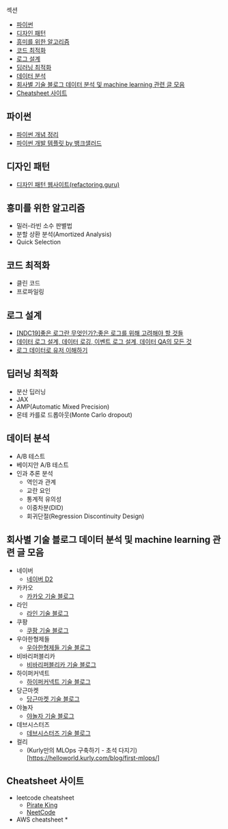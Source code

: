 섹션

* [파이썬](#파이썬)
* [디자인 패턴](#디자인-패턴)
* [흥미를 위한 알고리즘](#흥미를-위한-알고리즘)
* [코드 최적화](#코드-최적화)
* [로그 설계](#로그-설계)
* [딥러닝 최적화](#딥러닝-최적화)
* [데이터 분석](#데이터-분석)
* [회사별 기술 블로그 데이터 분석 및 machine learning 관련 글 모음](#회사별-기술-블로그-데이터-분석-및-machine-learning-관련-글-모음)
* [Cheatsheet 사이트](#cheatsheet-사이트)

## 파이썬
* [파이썬 개념 정리](https://github.com/boostcamp-ai-tech-4/ai-tech-interview/blob/main/answers/4-python.md)
* [파이썬 개발 템플릿 by 뱅크샐러드](https://github.com/banksalad/python)

## 디자인 패턴
* [디자인 패턴 웹사이트(refactoring.guru)](https://refactoring.guru/ko)

## 흥미를 위한 알고리즘
* 밀러-라빈 소수 판별법
* 분할 상환 분석(Amortized Analysis)
* Quick Selection

## 코드 최적화
* 클린 코드
* 프로파일링

## 로그 설계
* [[NDC19]좋은 로그란 무엇인가?:좋은 로그를 위해 고려해야 할 것들](https://speakerdeck.com/devinjeon/jamag-ndc19-joheun-rogeuran-mueosinga-joheun-rogeureul-wihae-goryeohaeya-hal-geosdeul)
* [데이터 로그 설계, 데이터 로깅, 이벤트 로그 설계, 데이터 QA의 모든 것](https://zzsza.github.io/data/2021/06/13/data-event-log-definition/)
* [로그 데이터로 유저 이해하기](https://techblog.woowahan.com/2536/)

## 딥러닝 최적화
* 분산 딥러닝
* JAX
* AMP(Automatic Mixed Precision)
* 몬테 카를로 드롭아웃(Monte Carlo dropout)


## 데이터 분석
* A/B 테스트
* 베이지안 A/B 테스트
* 인과 추론 분석
    * 역인과 관계
    * 교란 요인
    * 통계적 유의성
    * 이중차분(DID)
    * 회귀단절(Regression Discontinuity Design)


## 회사별 기술 블로그 데이터 분석 및 machine learning 관련 글 모음
* 네이버
    * [네이버 D2](https://d2.naver.com/home)
* 카카오
    * [카카오 기술 블로그](https://tech.kakao.com/blog/)
* 라인
    * [라인 기술 블로그](https://engineering.linecorp.com/ko/blog/)
* 쿠팡
    * [쿠팡 기술 블로그](https://medium.com/coupang-engineering)
* 우아한형제들
    * [우아한형제들 기술 블로그](https://techblog.woowahan.com/)
* 비바리퍼블리카
    * [비바리퍼블리카 기술 블로그](https://toss.tech/)
* 하이퍼커넥트
    * [하이퍼커넥트 기술 블로그](https://hyperconnect.github.io/)
* 당근마켓
    * [당근마켓 기술 블로그](https://medium.com/daangn)
* 야놀자
    * [야놀자 기술 블로그](https://medium.com/yanolja/archive)
* 데브시스터즈
    * [데브시스터즈 기술 블로그](https://tech.devsisters.com/)
* 컬리
    * (Kurly만의 MLOps 구축하기 - 초석 다지기)[https://helloworld.kurly.com/blog/first-mlops/]



## Cheatsheet 사이트
* leetcode cheatsheet
    * [Pirate King](https://www.piratekingdom.com/)
    * [NeetCode](https://neetcode.io/)
* AWS cheatsheet
    *
